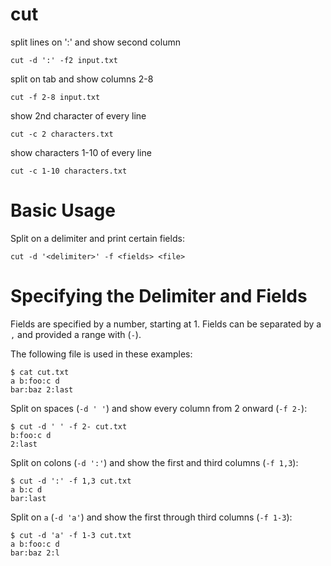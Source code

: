 # cut

split lines on ':' and show second column

    cut -d ':' -f2 input.txt


split on tab and show columns 2-8

    cut -f 2-8 input.txt


show 2nd character of every line

    cut -c 2 characters.txt

show characters 1-10 of every line

    cut -c 1-10 characters.txt



# Basic Usage

Split on a delimiter and print certain fields:

    cut -d '<delimiter>' -f <fields> <file>



# Specifying the Delimiter and Fields

Fields are specified by a number, starting at 1. Fields can be separated by a
`,` and provided a range with (`-`).

The following file is used in these examples:

    $ cat cut.txt
    a b:foo:c d
    bar:baz 2:last


Split on spaces (`-d ' '`) and show every column from 2 onward (`-f 2-`):

    $ cut -d ' ' -f 2- cut.txt
    b:foo:c d
    2:last


Split on colons (`-d ':'`) and show the first and third columns (`-f 1,3`):

    $ cut -d ':' -f 1,3 cut.txt
    a b:c d
    bar:last


Split on `a` (`-d 'a'`) and show the first through third columns (`-f 1-3`):

    $ cut -d 'a' -f 1-3 cut.txt
    a b:foo:c d
    bar:baz 2:l


